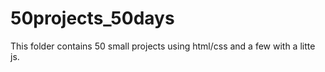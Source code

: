 # 50projects_50days
This folder contains 50 small projects using html/css and a few with a litte js.  
